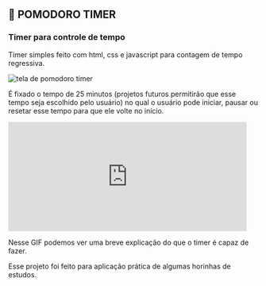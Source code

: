 ## 🍅 POMODORO TIMER 
### Timer para controle de tempo

Timer simples feito com html, css e javascript para contagem de tempo regressiva.

![tela de pomodoro timer](https://lh3.googleusercontent.com/pw/AMWts8AM0Ege5XQ3lzvtRN9TCNAxbI3KxATudhsE077Coz0QpZgowMetiVuqyzkyVN2SgANSbZ77MUDOKjJWHlgShtdggI3MR2YgOtdWEiLprn4LMHm3c7DSTbctdUBmGlDVys8KlB1HtE_Q6Em8LvcKsiE=w1066-h620-no?authuser=2)

É fixado o tempo de 25 minutos (projetos futuros permitirão que esse tempo seja escolhido pelo usuário) no qual o usuário pode iniciar, pausar ou resetar esse tempo para que ele volte no início.

<iframe src="https://giphy.com/embed/b9EpzFDBGJBCK7oF5C" width="480" height="220" frameBorder="0" class="giphy-embed" allowFullScreen></iframe><p>

Nesse GIF podemos ver uma breve explicação do que o timer é capaz de fazer.

Esse projeto foi feito para aplicação prática de algumas horinhas de estudos.
